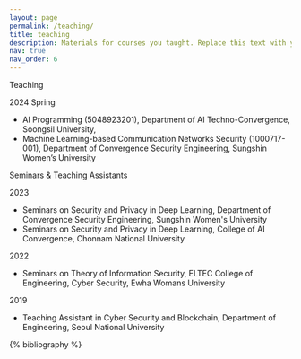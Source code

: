 ```yaml
---
layout: page
permalink: /teaching/
title: teaching
description: Materials for courses you taught. Replace this text with your description.
nav: true
nav_order: 6
---
```


Teaching

2024 Spring
  - AI Programming (5048923201), Department of AI Techno-Convergence, Soongsil University, 
  - Machine Learning-based Communication Networks Security (1000717-001), Department of Convergence Security Engineering, Sungshin Women’s University




Seminars & Teaching Assistants

2023
  - Seminars on Security and Privacy in Deep Learning, Department of Convergence Security Engineering, Sungshin Women's University
  - Seminars on Security and Privacy in Deep Learning, College of AI Convergence, Chonnam National University

2022
  - Seminars on Theory of Information Security, ELTEC College of Engineering, Cyber Security, Ewha Womans University

2019
  - Teaching Assistant in Cyber Security and Blockchain, Department of Engineering, Seoul National University

{% bibliography %}
